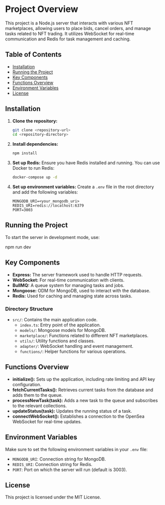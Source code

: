 # Project Overview

This project is a Node.js server that interacts with various NFT marketplaces, allowing users to place bids, cancel orders, and manage tasks related to NFT trading. It utilizes WebSocket for real-time communication and Redis for task management and caching.

## Table of Contents

- [Installation](#installation)
- [Running the Project](#running-the-project)
- [Key Components](#key-components)
- [Functions Overview](#functions-overview)
- [Environment Variables](#environment-variables)
- [License](#license)

## Installation

1. **Clone the repository:**

   ```bash
   git clone <repository-url>
   cd <repository-directory>
   ```

2. **Install dependencies:**

   ```bash
   npm install
   ```

3. **Set up Redis:**
   Ensure you have Redis installed and running. You can use Docker to run Redis:

   ```bash
   docker-compose up -d
   ```

4. **Set up environment variables:**
   Create a `.env` file in the root directory and add the following variables:
   ```env
   MONGODB_URI=<your_mongodb_uri>
   REDIS_URI=redis://localhost:6379
   PORT=3003
   ```

## Running the Project

To start the server in development mode, use:

npm run dev

## Key Components

- **Express:** The server framework used to handle HTTP requests.
- **WebSocket:** For real-time communication with clients.
- **BullMQ:** A queue system for managing tasks and jobs.
- **Mongoose:** ODM for MongoDB, used to interact with the database.
- **Redis:** Used for caching and managing state across tasks.

### Directory Structure

- `src/`: Contains the main application code.
  - `index.ts`: Entry point of the application.
  - `models/`: Mongoose models for MongoDB.
  - `marketplace/`: Functions related to different NFT marketplaces.
  - `utils/`: Utility functions and classes.
  - `adapter/`: WebSocket handling and event management.
  - `functions/`: Helper functions for various operations.

## Functions Overview

- **initialize():** Sets up the application, including rate limiting and API key configuration.
- **fetchCurrentTasks():** Retrieves current tasks from the database and adds them to the queue.
- **processNewTask(task):** Adds a new task to the queue and subscribes to the relevant collections.
- **updateStatus(task):** Updates the running status of a task.
- **connectWebSocket():** Establishes a connection to the OpenSea WebSocket for real-time updates.

## Environment Variables

Make sure to set the following environment variables in your `.env` file:

- `MONGODB_URI`: Connection string for MongoDB.
- `REDIS_URI`: Connection string for Redis.
- `PORT`: Port on which the server will run (default is 3003).

## License

This project is licensed under the MIT License.
